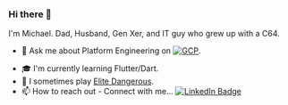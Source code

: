 ### Hi there 👋

I'm Michael. Dad, Husband, Gen Xer, and IT guy who grew up with a C64.
- 💬 Ask me about Platform Engineering on 
[![GCP](https://img.shields.io/badge/Google%20Cloud%20Platform-blue?style=for-the-badge&logo=google-cloud&logoColor=white&link=https://cloud.google.com/)](https://cloud.google.com/).
<!--
- 👷 I'm somewhat loosely building a Text-based User Interface with Golang (maybe later more here...) 
-->
- 🎓 I'm currently learning Flutter/Dart.
- 🚀 I sometimes play [Elite Dangerous](https://www.elitedangerous.com/).
- 📫 How to reach out - Connect with me...
[![LinkedIn Badge](https://img.shields.io/badge/-m5lk3n-blue?style=for-the-badge&logo=Linkedin&logoColor=white&link=https://www.linkedin.com/in/m5lk3n/)](https://www.linkedin.com/in/m5lk3n/)

<!--
**m5lk3n/m5lk3n** is a ✨ _special_ ✨ repository because its `README.md` (this file) appears on your GitHub profile.

Here are some ideas to get you started:

- 🔭 I’m currently working on ...
- 🌱 I’m currently learning ...
- 👯 I’m looking to collaborate on ...
- 🤔 I’m looking for help with ...
- 💬 Ask me about ...
- 📫 How to reach me: ...
- 😄 Pronouns: ...
- ⚡ Fun fact: ...
-->
